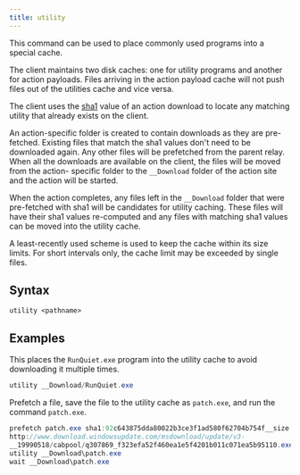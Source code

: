 ```yaml
---
title: utility
---
```


This command can be used to place commonly used programs into a special
cache.

The client maintains two disk caches: one for utility programs and another
for action payloads. Files arriving in the action payload cache will not push
files out of the utilities cache and vice versa.

The client uses the [sha1](https://en.wikipedia.org/wiki/SHA-1) value of an
action download to locate any matching utility that already exists on the
client.

An action-specific folder is created to contain downloads as they are pre-
fetched. Existing files that match the sha1 values don't need to be downloaded
again. Any other files will be prefetched from the parent relay. When all the
downloads are available on the client, the files will be moved from the action-
specific folder to the `__Download` folder of the action site and the action
will be started.

When the action completes, any files left in the `__Download` folder that were
pre-fetched with sha1 will be candidates for utility caching. These files will
have their sha1 values re-computed and any files with matching sha1 values can
be moved into the utility cache.

A least-recently used scheme is used to keep the cache within its size limits.
For short intervals only, the cache limit may be exceeded by single files.

## Syntax

    utility <pathname>

## Examples

This places the `RunQuiet.exe` program into the utility cache to avoid
downloading it multiple times.

```actionscript
utility __Download/RunQuiet.exe
```

Prefetch a file, save the file to the utility cache as `patch.exe`, and run the
command `patch.exe`.

```actionscript
prefetch patch.exe sha1:92c643875dda80022b3ce3f1ad580f62704b754f__size:813160
http://www.download.windowsupdate.com/msdownload/update/v3-
__19990518/cabpool/q307869_f323efa52f460ea1e5f4201b011c071ea5b95110.exe
utility __Download\patch.exe
wait __Download\patch.exe
```
